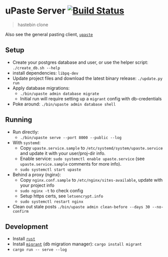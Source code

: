 # uPaste Server [![Build Status](https://travis-ci.org/jaemk/upaste-server.svg?branch=master)](https://travis-ci.org/jaemk/upaste-server)

> hastebin clone

Also see the general pasting client, [`upaste`](https://github.com/jaemk/upaste)


## Setup

* Create your postgres database and user, or use the helper script: `./create_db.sh --help`
* install dependencies: `libpq-dev`
* Update project files and download the latest binary release: `./update.py run`
* Apply database migrations:
    * `./bin/upaste admin database migrate`
    * Initial run will require setting up a `migrant` config with db-credentials
* Poke around: `./bin/upaste admin database shell`

## Running

* Run directly:
    * `./bin/upaste serve --port 8000 --public --log`
* With `systemd`:
    * Copy `upaste.service.sample` to `/etc/systemd/system/upaste.service` and update it with your user/proj-dir info.
    * Enable service: `sudo systemctl enable upaste.service` (see `upaste.service.sample` comments for more info).
    * `sudo systemctl start upaste`
* Behind a proxy (nginx):
    * Copy `nginx.conf.sample` to `/etc/nginx/sites-available`, update with your project info
    * `sudo nginx -t` to check config
    * Setup https certs, see `letsencrypt.info`
    * `sudo systemctl restart nginx`
* Clean out stale posts `./bin/upaste admin clean-before --days 30 --no-confirm`

## Development

* Install [`rust`](https://rustup.rs/)
* Install [`migrant`](https://github.com/jaemk/migrant) (db migration manager): `cargo install migrant`
* `cargo run -- serve --log`

